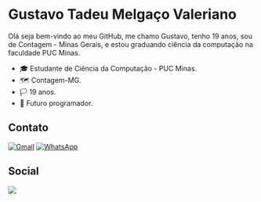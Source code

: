 
# Gustavo Tadeu Melgaço Valeriano

Olá seja bem-vindo ao meu GitHub, me chamo Gustavo, tenho 19 anos, sou de Contagem - Minas Gerais, e estou graduando ciência da computação na faculdade PUC Minas.


- 🎓 Estudante de Ciência da Computação - PUC Minas.
- 🗺 Contagem-MG.
- 🏳 19 anos.
- 🙏 Futuro programador.




## Contato

<a href="mailto:gustavotadeumv1@gmail.com" target="_blank"><img alt="Gmail" src="https://img.shields.io/badge/Gmail-D14836?style=for-the-badge&logo=gmail&logoColor=white"/></a>
<a href="https://wa.me/5531990881328" target="_blank"><img alt="WhatsApp" src="https://img.shields.io/badge/WhatsApp-25D366?style=for-the-badge&logo=whatsapp&logoColor=white"/></a>
    

## Social

[<img src="https://img.shields.io/badge/Instagram-E4405F?style=for-the-badge&logo=instagram&logoColor=white"/>](https://www.instagram.com/gtadeu__/) 









